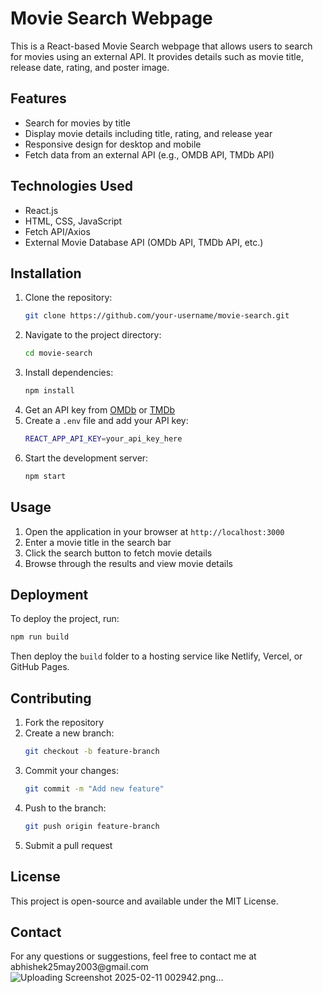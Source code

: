 

# Movie Search Webpage

This is a React-based Movie Search webpage that allows users to search for movies using an external API. It provides details such as movie title, release date, rating, and poster image.

## Features

- Search for movies by title
- Display movie details including title, rating, and release year
- Responsive design for desktop and mobile
- Fetch data from an external API (e.g., OMDB API, TMDb API)

## Technologies Used

- React.js
- HTML, CSS, JavaScript
- Fetch API/Axios
- External Movie Database API (OMDb API, TMDb API, etc.)

## Installation

1. Clone the repository:
   ```sh
   git clone https://github.com/your-username/movie-search.git
   ```
2. Navigate to the project directory:
   ```sh
   cd movie-search
   ```
3. Install dependencies:
   ```sh
   npm install
   ```
4. Get an API key from [OMDb](https://www.omdbapi.com/) or [TMDb](https://www.themoviedb.org/)
5. Create a `.env` file and add your API key:
   ```sh
   REACT_APP_API_KEY=your_api_key_here
   ```
6. Start the development server:
   ```sh
   npm start
   ```

## Usage

1. Open the application in your browser at `http://localhost:3000`
2. Enter a movie title in the search bar
3. Click the search button to fetch movie details
4. Browse through the results and view movie details

## Deployment

To deploy the project, run:

```sh
npm run build
```

Then deploy the `build` folder to a hosting service like Netlify, Vercel, or GitHub Pages.

## Contributing

1. Fork the repository
2. Create a new branch:
   ```sh
   git checkout -b feature-branch
   ```
3. Commit your changes:
   ```sh
   git commit -m "Add new feature"
   ```
4. Push to the branch:
   ```sh
   git push origin feature-branch
   ```
5. Submit a pull request

## License

This project is open-source and available under the MIT License.

## Contact

For any questions or suggestions, feel free to contact me at abhishek25may2003\@gmail.com
![Uploading Screenshot 2025-02-11 002942.png…]()



